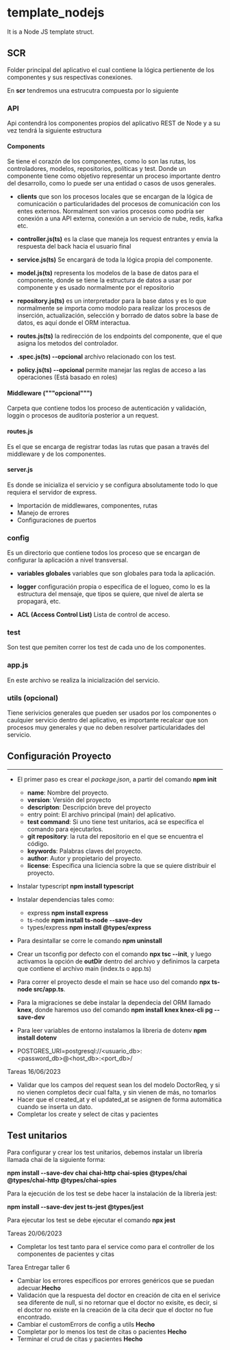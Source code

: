 # template_nodejs
It is a Node JS template struct.

## SCR

Folder principal del aplicativo el cual contiene la lógica pertienente de los componentes y sus respectivas conexiones.

En **scr** tendremos una estrucutra compuesta por lo siguiente

### API

Api contendrá los componentes propios del aplicativo REST de Node y a su vez tendrá la siguiente estructura

#### Components

Se tiene el corazón de los componentes, como lo son las rutas, los controladores, modelos, repositorios, políticas y test.
Donde un componente tiene como objetivo representar un proceso importante dentro del desarrollo, como lo puede ser una entidad o casos de usos generales.

* **clients** que son los procesos locales que se encargan de la lógica de comunicación o particularidades del procesos de comunicación con los entes externos. Normalment son varios procesos como podría ser conexión a una API externa, conexión a un servicio de nube, redis, kafka etc.

* **controller.js(ts)** es la clase que maneja los request entrantes y envia la respuesta del back hacia el usuario final
* **service.js(ts)** Se encargará de toda la lógica propia del componente.

* **model.js(ts)** representa los modelos de la base de datos para el componente, donde se tiene la estructura de datos a usar por componente y es usado normalmente por el repositorio

* **repository.js(ts)** es un interpretador para la base datos y es lo que normalmente se importa como modolo para realizar los procesos de inserción, actualización, selección y borrado de datos sobre la base de datos, es aquí donde el ORM interactua.

* **routes.js(ts)** la redirección de los endpoints del componente, que el que asigna los metodos del controlador.

* **<component>.spec.js(ts) --opcional** archivo relacionado con los test.

* **policy.js(ts) --opcional** permite manejar las reglas de acceso a las operaciones (Está basado en roles)

#### Middleware ("""opcional""")
Carpeta que contiene todos los proceso de autenticación y validación, loggin o procesos de auditoría posterior a un request.

#### routes.js
Es el que se encarga de registrar todas las rutas que pasan a través del middleware y de los componentes.

#### server.js
Es donde se inicializa el servicio y se configura absolutamente todo lo que requiera el servidor de express.
* Importación de middlewares, componentes, rutas
* Manejo de errores
* Configuraciones de puertos

### config

Es un directorio que contiene todos los proceso que se encargan de configurar la aplicación a nivel transversal.

* **variables globales** variables que son globales para toda la aplicación.
* **logger** configuración propia o especifica de el logueo, como lo es la estructura del mensaje, que tipos se quiere, que nivel de alerta se propagará, etc.

* **ACL (Access Control List)** Lista de control de acceso.

### test

Son test que pemiten correr los test de cada uno de los componentes.

### app.js
En este archivo se realiza la inicialización del servicio.

### utils (opcional)
Tiene serivicios generales que pueden ser usados por los componentes o caulquier servicio dentro del aplicativo, es importante recalcar que son procesos muy generales y que no deben resolver particularidades del servicio.


## Configuración Proyecto
---
* El primer paso es crear el *package.json*, a partir del comando **npm init**

    * **name**: Nombre del proyecto.
    * **version**: Versión del proyecto
    * **descripton**: Descripción breve del proyecto
    * entry point: El archivo principal (main) del aplicativo.
    * **test command**: Si uno tiene test unitarios, acá se especifíca el comando para ejecutarlos.
    * **git repository**:  la ruta del repositorio en el que se encuentra el código.
    * **keywords**: Palabras claves del proyecto.
    * **author**: Autor y propietario del proyecto.
    * **license**: Especifica una liciencia sobre la que se quiere distribuir el proyecto.

 
* Instalar typescript **npm install typescript**
* Instalar dependencias tales como:

    * express **npm install express**
    * ts-node **npm install ts-node --save-dev**
    * types/express **npm install @types/express**

* Para desintallar se corre le comando **npm uninstall <package>**

* Crear un tsconfig por defecto con el comando **npx tsc --init**, y luego activamos la opción de **outDir** dentro del archivo y definimos la carpeta que contiene el archivo main (index.ts o app.ts)

* Para correr el proyecto desde el main se hace uso del comando **npx ts-node src/app.ts**.

* Para la migraciones se debe instalar la dependecia del ORM llamado **knex**, donde haremos uso del comando **npm install knex knex-cli pg --save-dev**

* Para leer variables de entorno instalamos la libreria de dotenv **npm install dotenv** 

* POSTGRES_URI=postgresql://<usuario_db>:<password_db>@<host_db>:<port_db>/<database>


Tareas 16/06/2023

* Validar que los campos del request sean los del modelo DoctorReq, y si no vienen completos decir cual falta, y sin vienen de más, no tomarlos
* Hacer que el created_at y el updated_at se asignen de forma automática cuando se inserta un dato.
* Completar los create y select de citas y pacientes


## Test unitarios

Para configurar y crear los test unitarios, debemos instalar un librería llamada chai de la siguiente forma:

**npm install --save-dev  chai chai-http chai-spies @types/chai @types/chai-http @types/chai-spies**

Para la ejecución de los test se debe hacer la instalación de la librería jest:

**npm install --save-dev jest ts-jest @types/jest**

Para ejecutar los test se debe ejecutar el comando  **npx jest**


Tareas 20/06/2023

* Completar los test tanto para el service como para el controller de los componentes de pacientes y citas


Tarea Entregar taller 6

* Cambiar los errores específicos por errores genéricos que se puedan adecuar.**Hecho**
* Validación que la respuesta del doctor en creación de cita en el serivice sea diferente de null, si no retornar que el doctor no exisite, es decir, si el doctor no existe en la creación de la cita
    decir que el doctor no fue encontrado.
* Cambiar el customErrors de config a utils **Hecho**
* Completar por lo menos los test de citas o pacientes **Hecho**
* Terminar el crud de citas y pacientes **Hecho**